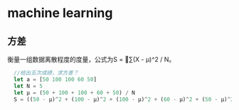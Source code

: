 # machine learning

## 方差
衡量一组数据离散程度的度量，公式为S = ∑(X - μ)^2 / N。
```ts
  //给出五次成绩，求方差？
  let a = [50 100 100 60 50]
  let N = 5
  let μ = (50 + 100 + 100 + 60 + 50) / N
  S = ((50 - μ)^2 + (100 - μ)^2 + (100 - μ)^2 + (60 - μ)^2 + (50 - μ)^2) / N
```